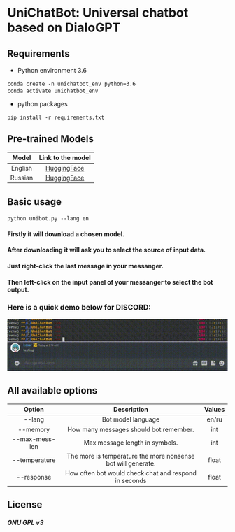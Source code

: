 # UniChatBot: Universal chatbot based on DialoGPT

## Requirements
- Python environment 3.6
```
conda create -n unichatbot_env python=3.6
conda activate unichatbot_env
```
- python packages
```
pip install -r requirements.txt
```

## Pre-trained Models

|               Model               |                             Link to the model                             | 
|:---------------------------------:|:-------------------------------------------------------------------------:|
|              English              |      [HuggingFace](https://huggingface.co/microsoft/DialoGPT-medium)      |
|              Russian              | [HuggingFace](https://huggingface.co/Grossmend/rudialogpt3_medium_based_on_gpt2) |

## Basic usage

```
python unibot.py --lang en
```
#### Firstly it will download a chosen model.
#### After downloading it will ask you to select the source of input data.
#### Just right-click the last message in your messanger.
#### Then left-click on the input panel of your messanger to select the bot output.

### Here is a quick demo below for DISCORD:

![how-to-use-bot GIF](usage.gif)

## All available options

|     Option     |                         Description                          | Values |
|:--------------:|:------------------------------------------------------------:|:------:|
|     --lang     |                      Bot model language                      | en/ru  |
|    --memory    |            How many messages should bot remember.            |  int   |
| --max-mess-len |                Max message length in symbols.                |  int   |
| --temperature  | The more is temperature the more nonsense bot will generate. |  float |
|   --response   |    How often bot would check chat and respond in seconds     |  float |


## License
##### GNU GPL v3
